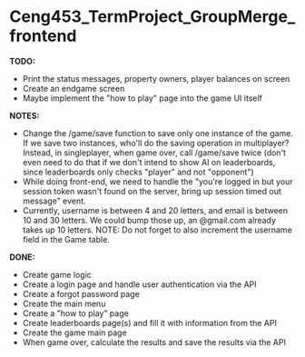 # Ceng453_TermProject_GroupMerge_frontend

**TODO:**

* Print the status messages, property owners, player balances on screen
* Create an endgame screen
* Maybe implement the "how to play" page into the game UI itself

**NOTES:**

* Change the /game/save function to save only one instance of the game. If we save two instances, who'll do the saving
  operation in multiplayer? Instead, in singleplayer, when game over, call /game/save twice (don't even need to do that
  if we don't intend to show AI on leaderboards, since leaderboards only checks "player" and not "opponent")
* While doing front-end, we need to handle the "you're logged in but your session token wasn't found on the server,
  bring up session timed out message" event.
* Currently, username is between 4 and 20 letters, and email is between 10 and 30 letters. We could bump those up, an
  @gmail.com already takes up 10 letters. NOTE: Do not forget to also increment the username field in the Game table.

**DONE:**

* Create game logic
* Create a login page and handle user authentication via the API
* Create a forgot password page
* Create the main menu
* Create a "how to play" page
* Create leaderboards page(s) and fill it with information from the API
* Create the game main page
* When game over, calculate the results and save the results via the API
